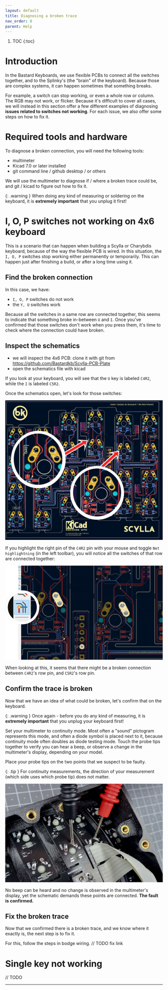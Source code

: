 ```yaml
---
layout: default
title: Diagnosing a broken trace
nav_order: 8
parent: Help
---
```


1. TOC
{:toc}

# Introduction

In the Bastard Keyboards, we use flexible PCBs to connect all the switches together, and to the Splinky's (the "brain" of the keyboard). Because those are complex systems, it can happen sometimes that something breaks.

For example, a switch can stop working, or even a whole row or column. The RGB may not work, or flicker. Because it's difficult to cover all cases, we will instead in this section offer a few different examples of diagnosing **issues related to switches not working**. For each issue, we also offer some steps on how to fix it.

# Required tools and hardware

To diagnose a broken connection, you will need the following tools:

- multimeter
- Kicad 7.0 or later installed
- git command line / github desktop / or others

We will use the multimeter to diagnose if / where a broken trace could be, and git / kicad to figure out how to fix it.

{: .warning }
When doing any kind of measuring or soldering on the keyboard, it is **extremely important** that you unplug it first!

# I, O, P switches not working on 4x6 keyboard

This is a scenario that can happen when building a Scylla or Charybdis keyboard, because of the way the flexible PCB is wired. In this situation, the `I, O, P` switches stop working either permanently or temporarily. This can happen just after finishing a build, or after a long time using it.

## Find the broken connection

In this case, we have:
- `I, O, P` switches do not work
- the `Y, U` switches work

Because all the switches in a same row are connected together, this seems to indicate that something broke in-between `U` and `I`.
Once you've confirmed that those switches don't work when you press them, it's time to check where the connection could have broken.

## Inspect the schematics

- we will inspect the 4x6 PCB: clone it with git from https://github.com/Bastardkb/Scylla-PCB-Plate
- open the schematics file with kicad

If you look at your keyboard, you will see that the `U` key is labeled `C4R2`, while the `I` is labeled `C5R2`. 

Once the schematics open, let's look for those switches:

![](../assets/pics/debug/bodgewire/6.jpg)

If you highlight the right pin of the `C4R2` pin with your mouse and toggle `Net highlightning` (in the left toolbar), you will notice all the switches of that row are connected together:

![](../assets/pics/debug/bodgewire/7.jpg)

When looking at this, it seems that there might be a broken connection between `C4R2`'s row pin, and `C5R2`'s row pin.

## Confirm the trace is broken

Now that we have an idea of what could be broken, let's confirm that on the keyboard.

{: .warning }
Once again - before you do any kind of measuring, it is **extremely important** that you unplug your keyboard first!

Set your multimeter to continuity mode. Most often a "sound" pictogram represents this mode, and often a diode symbol is placed next to it, because continuity mode often doubles as diode testing mode. Touch the probe tips together to verify you can hear a beep, or observe a change in the multimeter's display, depending on your model.

Place your probe tips on the two points that we suspect to be faulty. 

{: .tip }
For continuity measurements, the direction of your measurement (which side uses which probe tip) does not matter.

![](../assets/pics/debug/bodgewire/1.jpg)

No beep can be heard and no change is observed in the multimeter's display, yet the schematic demands these points are connected. **The fault is confirmed.**

## Fix the broken trace

Now that we confirmed there is a broken trace, and we know where it exactly is, the next step is to fix it.

For this, follow the steps in bodge wiring.
// TODO fix link


# Single key not working

// TODO


----

[Discord]: https://www.bstkbd.com/discord

